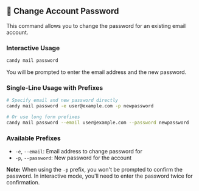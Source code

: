 ## 🔑 Change Account Password
This command allows you to change the password for an existing email account.

### Interactive Usage
```bash
candy mail password
```
You will be prompted to enter the email address and the new password.

### Single-Line Usage with Prefixes
```bash
# Specify email and new password directly
candy mail password -e user@example.com -p newpassword

# Or use long form prefixes
candy mail password --email user@example.com --password newpassword
```

### Available Prefixes
- `-e`, `--email`: Email address to change password for
- `-p`, `--password`: New password for the account

**Note:** When using the `-p` prefix, you won't be prompted to confirm the password. In interactive mode, you'll need to enter the password twice for confirmation.
